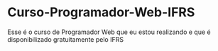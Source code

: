# Curso-Programador-Web-IFRS
 Esse é o curso de Programador Web que eu estou realizando e que é disponibilizado gratuitamente pelo IFRS
 